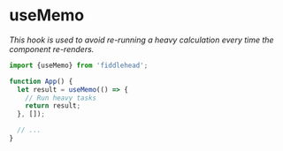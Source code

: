 # useMemo

_This hook is used to avoid re-running a heavy calculation every time the component re-renders._

```jsx
import {useMemo} from 'fiddlehead';

function App() {
  let result = useMemo(() => {
    // Run heavy tasks
    return result;
  }, []);

  // ...
}
```
